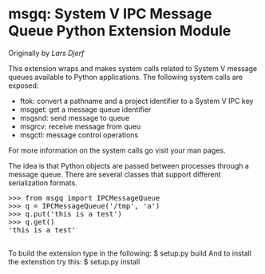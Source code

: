 msgq: System V IPC Message Queue Python Extension Module
========================================================

Originally by *Lars Djerf*

This extension wraps and makes system calls related to System V message queues 
available to Python applications. The following system calls are exposed:

- ftok: convert a pathname and a project identifier to a System V IPC key
- msgget: get a message queue identifier
- msgsnd: send message to queue
- msgrcv: receive message from queu
- msgctl: message control operations

For more information on the system calls go visit your man pages.

The idea is that Python objects are passed between processes through a message 
queue. There are several classes that support different serialization formats.
<pre>
>>> from msgq import IPCMessageQueue
>>> q = IPCMessageQueue('/tmp', 'a')
>>> q.put('this is a test')
>>> q.get()
'this is a test'

</pre>



To build the extension type in the following:
$ setup.py build
And to install the extenstion try this:
$ setup.py install

